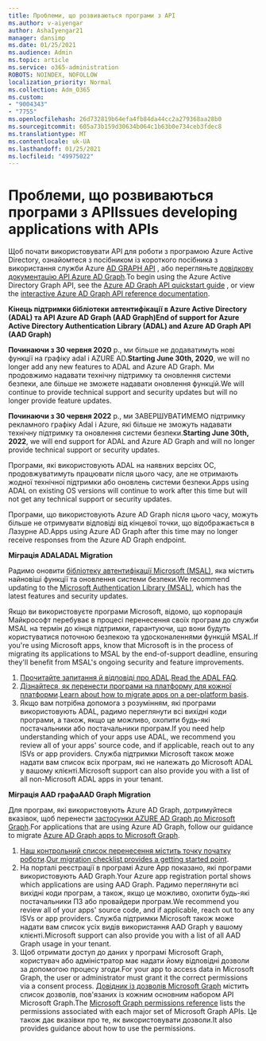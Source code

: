 ```yaml
---
title: Проблеми, що розвиваються програми з API
ms.author: v-aiyengar
author: AshaIyengar21
manager: dansimp
ms.date: 01/25/2021
ms.audience: Admin
ms.topic: article
ms.service: o365-administration
ROBOTS: NOINDEX, NOFOLLOW
localization_priority: Normal
ms.collection: Adm_O365
ms.custom:
- "9004343"
- "7755"
ms.openlocfilehash: 26d732819b64efa4fb84da44cc2a279368aa28b0
ms.sourcegitcommit: 605a73b159d30634b064c1b63b0e734ceb3fdec8
ms.translationtype: MT
ms.contentlocale: uk-UA
ms.lasthandoff: 01/25/2021
ms.locfileid: "49975022"
---
```

# <a name="issues-developing-applications-with-apis"></a><span data-ttu-id="6624b-102">Проблеми, що розвиваються програми з API</span><span class="sxs-lookup"><span data-stu-id="6624b-102">Issues developing applications with APIs</span></span>

<span data-ttu-id="6624b-103">Щоб почати використовувати API для роботи з програмою Azure Active Directory, ознайомтеся з посібником із короткого посібника з використання служби Azure [AD GRAPH API](https://docs.microsoft.com/azure/active-directory/develop/microsoft-graph-intro) , або перегляньте [довідкову документацію API Azure AD Graph](https://docs.microsoft.com/previous-versions/azure/ad/graph/api/api-catalog).</span><span class="sxs-lookup"><span data-stu-id="6624b-103">To begin using the Azure Active Directory Graph API, see the [Azure AD Graph API quickstart guide](https://docs.microsoft.com/azure/active-directory/develop/microsoft-graph-intro) , or view the [interactive Azure AD Graph API reference documentation](https://docs.microsoft.com/previous-versions/azure/ad/graph/api/api-catalog).</span></span>

<span data-ttu-id="6624b-104">**Кінець підтримки бібліотеки автентифікації в Azure Active Directory (ADAL) та API Azure AD Graph (AAD Graph)**</span><span class="sxs-lookup"><span data-stu-id="6624b-104">**End of support for Azure Active Directory Authentication Library (ADAL) and Azure AD Graph API (AAD Graph)**</span></span>

<span data-ttu-id="6624b-105">**Починаючи з 30 червня 2020** р., ми більше не додаватимуть нові функції на графіку adal і AZURE AD.</span><span class="sxs-lookup"><span data-stu-id="6624b-105">**Starting June 30th, 2020**, we will no longer add any new features to ADAL and Azure AD Graph.</span></span> <span data-ttu-id="6624b-106">Ми продовжимо надавати технічну підтримку та оновлення системи безпеки, але більше не зможете надавати оновлення функцій.</span><span class="sxs-lookup"><span data-stu-id="6624b-106">We will continue to provide technical support and security updates but will no longer provide feature updates.</span></span>

<span data-ttu-id="6624b-107">**Починаючи з 30 червня 2022** р., ми ЗАВЕРШУВАТИМЕМО підтримку рекламного графіку Adal і Azure, які більше не зможуть надавати технічну підтримку та оновлення системи безпеки.</span><span class="sxs-lookup"><span data-stu-id="6624b-107">**Starting June 30th, 2022**, we will end support for ADAL and Azure AD Graph and will no longer provide technical support or security updates.</span></span>

<span data-ttu-id="6624b-108">Програми, які використовують ADAL на наявних версіях ОС, продовжуватимуть працювати після цього часу, але не отримають жодної технічної підтримки або оновлень системи безпеки.</span><span class="sxs-lookup"><span data-stu-id="6624b-108">Apps using ADAL on existing OS versions will continue to work after this time but will not get any technical support or security updates.</span></span>

<span data-ttu-id="6624b-109">Програми, що використовують Azure AD Graph після цього часу, можуть більше не отримувати відповіді від кінцевої точки, що відображається в Лазурне AD.</span><span class="sxs-lookup"><span data-stu-id="6624b-109">Apps using Azure AD Graph after this time may no longer receive responses from the Azure AD Graph endpoint.</span></span>

<span data-ttu-id="6624b-110">**Міграція ADAL**</span><span class="sxs-lookup"><span data-stu-id="6624b-110">**ADAL Migration**</span></span>

<span data-ttu-id="6624b-111">Радимо оновити [бібліотеку автентифікації Microsoft (MSAL)](https://docs.microsoft.com/azure/active-directory/develop/v2-overview), яка містить найновіші функції та оновлення системи безпеки.</span><span class="sxs-lookup"><span data-stu-id="6624b-111">We recommend updating to the [Microsoft Authentication Library (MSAL)](https://docs.microsoft.com/azure/active-directory/develop/v2-overview), which has the latest features and security updates.</span></span>

<span data-ttu-id="6624b-112">Якщо ви використовуєте програми Microsoft, відомо, що корпорація Майкрософт перебуває в процесі перенесення своїх програм до служби MSAL на термін до кінця підтримки, гарантуючи, що вони будуть користуватися поточною безпекою та удосконаленнями функцій MSAL.</span><span class="sxs-lookup"><span data-stu-id="6624b-112">If you're using Microsoft apps, know that Microsoft is in the process of migrating its applications to MSAL by the end-of-support deadline, ensuring they'll benefit from MSAL's ongoing security and feature improvements.</span></span>

1. <span data-ttu-id="6624b-113">[Прочитайте запитання й відповіді про ADAL](https://docs.microsoft.com/azure/active-directory/develop/msal-migration#frequently-asked-questions-faq).</span><span class="sxs-lookup"><span data-stu-id="6624b-113">[Read the ADAL FAQ](https://docs.microsoft.com/azure/active-directory/develop/msal-migration#frequently-asked-questions-faq).</span></span>
1. <span data-ttu-id="6624b-114">[Дізнайтеся, як перенести програми на платформу для кожної платформи](https://docs.microsoft.com/azure/active-directory/develop/msal-migration#frequently-asked-questions-faq).</span><span class="sxs-lookup"><span data-stu-id="6624b-114">[Learn about how to migrate apps on a per-platform basis](https://docs.microsoft.com/azure/active-directory/develop/msal-migration#frequently-asked-questions-faq).</span></span>
1. <span data-ttu-id="6624b-115">Якщо вам потрібна допомога з розумінням, які програми використовують ADAL, радимо переглянути всі вихідні коди програми, а також, якщо це можливо, охопити будь-які постачальники або постачальники програм.</span><span class="sxs-lookup"><span data-stu-id="6624b-115">If you need help understanding which of your apps use ADAL, we recommend you review all of your apps' source code, and if applicable, reach out to any ISVs or app providers.</span></span> <span data-ttu-id="6624b-116">Служба підтримки Microsoft також може надати вам список всіх програм, які не належать до Microsoft ADAL у вашому клієнті.</span><span class="sxs-lookup"><span data-stu-id="6624b-116">Microsoft support can also provide you with a list of all non-Microsoft ADAL apps in your tenant.</span></span>

<span data-ttu-id="6624b-117">**Міграція AAD графа**</span><span class="sxs-lookup"><span data-stu-id="6624b-117">**AAD Graph Migration**</span></span>

<span data-ttu-id="6624b-118">Для програм, які використовують Azure AD Graph, дотримуйтеся вказівок, щоб перенести [застосунки AZURE AD Graph до Microsoft Graph](https://docs.microsoft.com/graph/migrate-azure-ad-graph-overview?view=graph-rest-1.0&preserve-view=true).</span><span class="sxs-lookup"><span data-stu-id="6624b-118">For applications that are using Azure AD Graph, follow our guidance to migrate [Azure AD Graph apps to Microsoft Graph](https://docs.microsoft.com/graph/migrate-azure-ad-graph-overview?view=graph-rest-1.0&preserve-view=true).</span></span>

1. <span data-ttu-id="6624b-119">[Наш контрольний список перенесення містить точку початку роботи](https://docs.microsoft.com/graph/migrate-azure-ad-graph-planning-checklist).</span><span class="sxs-lookup"><span data-stu-id="6624b-119">[Our migration checklist provides a getting started point](https://docs.microsoft.com/graph/migrate-azure-ad-graph-planning-checklist).</span></span> 
1. <span data-ttu-id="6624b-120">На порталі реєстрації в програмі Azure App показано, які програми використовують AAD Graph.</span><span class="sxs-lookup"><span data-stu-id="6624b-120">Your Azure app registration portal shows which applications are using AAD Graph.</span></span> <span data-ttu-id="6624b-121">Радимо переглянути всі вихідні коди програм, а також, якщо це можливо, охопити будь-які постачальники ПЗ або провайдери програм.</span><span class="sxs-lookup"><span data-stu-id="6624b-121">We recommend you review all of your apps' source code, and if applicable, reach out to any ISVs or app providers.</span></span> <span data-ttu-id="6624b-122">Служба підтримки Microsoft також може надати вам список усіх видів використання AAD Graph у вашому клієнті.</span><span class="sxs-lookup"><span data-stu-id="6624b-122">Microsoft support can also provide you with a list of all AAD Graph usage in your tenant.</span></span>
1. <span data-ttu-id="6624b-123">Щоб отримати доступ до даних у програмі Microsoft Graph, користувач або адміністратор має надати йому відповідні дозволи за допомогою процесу згоди.</span><span class="sxs-lookup"><span data-stu-id="6624b-123">For your app to access data in Microsoft Graph, the user or administrator must grant it the correct permissions via a consent process.</span></span> <span data-ttu-id="6624b-124">[Довідник із дозволів Microsoft Graph](https://docs.microsoft.com/graph/permissions-reference?context=graph%2Fapi%2Fbeta&view=graph-rest-beta&preserve-view=true) містить список дозволів, пов'язаних із кожним основним набором API Microsoft Graph.</span><span class="sxs-lookup"><span data-stu-id="6624b-124">The [Microsoft Graph permissions reference](https://docs.microsoft.com/graph/permissions-reference?context=graph%2Fapi%2Fbeta&view=graph-rest-beta&preserve-view=true) lists the permissions associated with each major set of Microsoft Graph APIs.</span></span> <span data-ttu-id="6624b-125">Це також дає вказівки про те, як використовувати дозволи.</span><span class="sxs-lookup"><span data-stu-id="6624b-125">It also provides guidance about how to use the permissions.</span></span>

